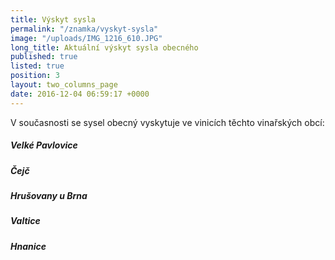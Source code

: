 ```yaml
---
title: Výskyt sysla
permalink: "/znamka/vyskyt-sysla"
image: "/uploads/IMG_1216_610.JPG"
long_title: Aktuální výskyt sysla obecného
published: true
listed: true
position: 3
layout: two_columns_page
date: 2016-12-04 06:59:17 +0000
---
```

V současnosti se sysel obecný vyskytuje ve vinicích těchto vinařských
obcí:

##### Velké Pavlovice

##### Čejč

##### Hrušovany u Brna

##### Valtice

##### Hnanice
